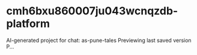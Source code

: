# cmh6bxu860007ju043wcnqzdb-platform
AI-generated project for chat: as-pune-tales  Previewing last saved version     P...
